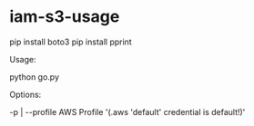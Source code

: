 # iam-s3-usage

pip install boto3
pip install pprint

Usage:

  python go.py

Options:

  -p | --profile  AWS Profile '(.aws 'default' credential is default!)'
